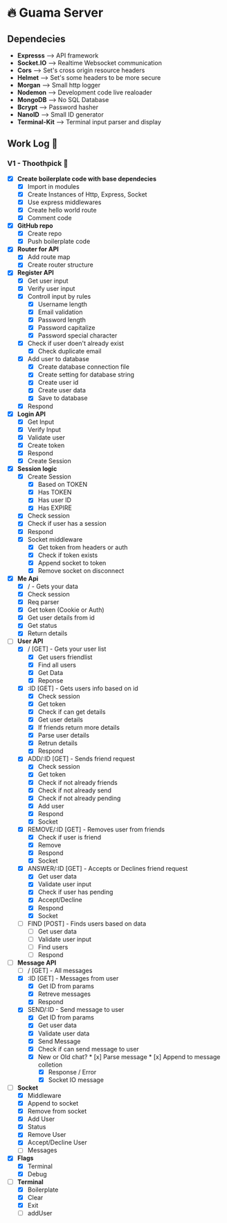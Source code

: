 # 🔥️ Guama Server
## Dependecies
- **Expresss** --> API framework
- **Socket.IO** --> Realtime Websocket communication
- **Cors** --> Set's cross origin resource headers
- **Helmet** --> Set's some headers to be more secure
- **Morgan** --> Small http logger
- **Nodemon** --> Development code live realoader
- **MongoDB** --> No SQL Database
- **Bcrypt** --> Password hasher
- **NanoID** --> Small ID generator
- **Terminal-Kit** --> Terminal input parser and display

## Work Log 📔️
### V1 - Thoothpick 🥢
- [x] **Create boilerplate code with base dependecies**
	* [x] Import in modules
	* [x] Create Instances of Http, Express, Socket
	* [x] Use express middlewares
	* [x] Create hello world route
	* [x] Comment code
- [x] **GitHub repo**
	* [x] Create repo
	* [x] Push boilerplate code
- [x] **Router for API** 
	* [x] Add route map
	* [x] Create router structure
- [x] **Register API**
  * [x] Get user input
  * [x] Verify user input
  * [x] Controll input by rules
  	- [x] Username length
  	- [x] Email validation
  	- [x] Password length
  	- [x] Password capitalize
  	- [x] Password special character
  * [x] Check if user doen't already exist
  	- [x] Check duplicate email
  * [x] Add user to database
  	- [x] Create database connection file
  	- [x] Create setting for database string
  	- [x] Create user id
  	- [x] Create user data
  	- [x] Save to database
  * [x] Respond
- [x] **Login API**
  * [x] Get Input
  * [x] Verify Input
  * [x] Validate user
  * [x] Create token
  * [x] Respond
  * [x] Create Session
- [x] **Session logic**
	* [x] Create Session
		- [x] Based on TOKEN
		- [x] Has TOKEN
		- [x] Has user ID
		- [x] Has EXPIRE
	* [x] Check session
    - [x] Check if user has a session
    - [x] Respond
  * [x] Socket middleware
  	- [x] Get token from headers or auth
  	- [x] Check if token exists
  	- [x] Append socket to token
  	- [x] Remove socket on disconnect
- [x] **Me Api**
	* [x] / - Gets your data 
    - [x] Check session
    - [x] Req parser
    - [x] Get token (Cookie or Auth)
    - [x] Get user details from id
    - [x] Get status
    - [x] Return details
- [ ] **User API**
	* [x] / [GET] - Gets your user list
		- [x] Get users friendlist
		- [x] Find all users
		- [x] Get Data
		- [x] Reponse
  * [x] :ID [GET] - Gets users info based on id
  	- [x] Check session
  	- [x] Get token
  	- [x] Check if can get details
    - [x] Get user details
  	- [x] If friends return more details
    - [x] Parse user details
  	- [x] Retrun details
  	- [x] Respond
  * [x] ADD/:ID [GET] - Sends friend request
    - [x] Check session
  	- [x] Get token
  	- [x] Check if not already friends
  	- [x] Check if not already send
  	- [x] Check if not already pending
    - [x] Add user
  	- [x] Respond
  	- [x] Socket
  * [x] REMOVE/:ID [GET] - Removes user from friends
  	- [x] Check if user is friend
  	- [x] Remove
  	- [x] Respond
  	- [x] Socket
  * [x] ANSWER/:ID [GET] - Accepts or Declines friend request
   	- [x] Get user data
  	- [x] Validate user input
  	- [x] Check if user has pending
  	- [x] Accept/Decline
  	- [x] Respond
  	- [x] Socket
  * [ ] FIND [POST] - Finds users based on data
    - [ ] Get user data
  	- [ ] Validate user input
  	- [ ] Find users
  	- [ ] Respond
- [ ] **Message API**
	* [ ] / [GET] - All messages
	* [x] :ID [GET] - Messages from user
		- [x] Get ID from params
		- [x] Retreve messages
		- [x] Respond
	* [x] SEND/:ID - Send message to user
		- [x] Get ID from params
		- [x] Get user data
		- [x] Validate user data
		- [x] Send Message
      * [x] Check if can send message to user
      * [x] New or Old chat?
			* [x] Parse message
			* [x] Append to message colletion
		- [x] Response / Error
		- [x] Socket IO message
- [ ] **Socket**
  * [x] Middleware
  * [x] Append to socket
  * [x] Remove from socket
  * [x] Add User
  * [x] Status
  * [x] Remove User
  * [x] Accept/Decline User
  * [ ] Messages
- [x] **Flags**
	* [x] Terminal
	* [x] Debug
- [ ] **Terminal**
	* [x] Boilerplate
	* [x] Clear
	* [x] Exit 
	* [ ] addUser